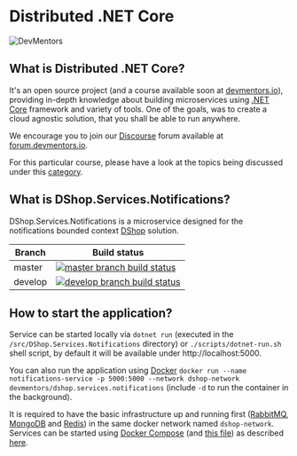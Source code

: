 # Distributed .NET Core

![DevMentors](https://github.com/devmentors/DNC-DShop/blob/master/assets/devmentors_logo.png)

**What is Distributed .NET Core?**
----------------

It's an open source project (and a course available soon at [devmentors.io](https://devmentors.io)), providing in-depth knowledge about building microservices using [.NET Core](https://www.microsoft.com/net/learn/get-started-with-dotnet-tutorial) framework and variety of tools. One of the goals, was to create a cloud agnostic solution, that you shall be able to run anywhere. 

We encourage you to join our [Discourse](https://www.discourse.org) forum available at [forum.devmentors.io](https://forum.devmentors.io).

For this particular course, please have a look at the topics being discussed under this [category](https://forum.devmentors.io/c/courses/distributed-dotnet-core).

**What is DShop.Services.Notifications?**
----------------

DShop.Services.Notifications is a microservice designed for the notifications bounded context [DShop](https://github.com/devmentors/DNC-DShop) solution.

|Branch             |Build status                                                  
|-------------------|-----------------------------------------------------
|master             |[![master branch build status](https://api.travis-ci.org/devmentors/DNC-DShop.Services.Notifications.svg?branch=master)](https://travis-ci.org/devmentors/DNC-DShop.Services.Notifications)
|develop            |[![develop branch build status](https://api.travis-ci.org/devmentors/DNC-DShop.Services.Notifications.svg?branch=develop)](https://travis-ci.org/devmentors/DNC-DShop.Services.Notifications/branches)


**How to start the application?**
----------------

Service can be started locally via `dotnet run` (executed in the `/src/DShop.Services.Notifications` directory) or `./scripts/dotnet-run.sh` shell script, by default it will be available under http://localhost:5000.

You can also run the application using [Docker](https://www.docker.com) `docker run --name notifications-service -p 5000:5000 --network dshop-network devmentors/dshop.services.notifications` (include `-d` to run the container in the background).

It is required to have the basic infrastructure up and running first ([RabbitMQ](https://www.rabbitmq.com), [MongoDB](https://www.mongodb.com) and [Redis](https://redis.io)) in the same docker network named `dshop-network`. Services can be started using [Docker Compose](https://docs.docker.com/compose) (and [this file](https://github.com/devmentors/DNC-DShop/blob/master/compose/docker-compose-infrastructure.yml)) as described [here](https://github.com/devmentors/DNC-DShop).